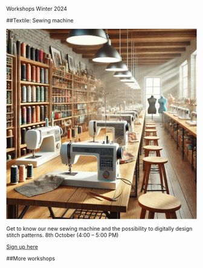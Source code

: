 Workshops Winter 2024

##Textile: Sewing machine 

![Textile: Sewing Machine](<../mediaassets/thumbnails/textile sewing machine.jpg>)

Get to know our new sewing machine and the possibility to digitally design stitch patterns. 8th October (4:00 – 5:00 PM)

[Sign up here](https://confluence.hpi.de/plugins/easyevents/event-hub.action#/eventhub/b658d0ce-b8e6-4e25-a5c1-4c98aaceaa29/1)

##More workshops